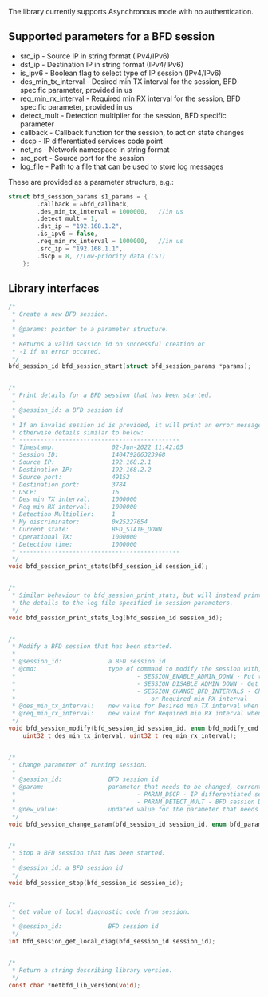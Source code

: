 The library currently supports Asynchronous mode with no authentication.

Supported parameters for a BFD session
--------------------------------------
- src_ip - Source IP in string format (IPv4/IPv6)
- dst_ip - Destination IP in string format (IPv4/IPv6)
- is_ipv6 - Boolean flag to select type of IP session (IPv4/IPv6)
- des_min_tx_interval - Desired min TX interval for the session, BFD specific parameter, provided in us
- req_min_rx_interval - Required min RX interval for the session, BFD specific parameter, provided in us
- detect_mult - Detection multiplier for the session, BFD specific parameter
- callback - Callback function for the session, to act on state changes
- dscp - IP differentiated services code point
- net_ns - Network namespace in string format
- src_port - Source port for the session
- log_file - Path to a file that can be used to store log messages

These are provided as a parameter structure, e.g.:

```c
struct bfd_session_params s1_params = {
        .callback = &bfd_callback,
        .des_min_tx_interval = 1000000,   //in us
        .detect_mult = 1,
        .dst_ip = "192.168.1.2",
        .is_ipv6 = false,
        .req_min_rx_interval = 1000000,   //in us
        .src_ip = "192.168.1.1",
        .dscp = 8, //Low-priority data (CS1)
    };
```

Library interfaces
------------------
```c
/*
 * Create a new BFD session.
 *
 * @params: pointer to a parameter structure.
 * 
 * Returns a valid session id on successful creation or
 * -1 if an error occured.
 */
bfd_session_id bfd_session_start(struct bfd_session_params *params);


/*
 * Print details for a BFD session that has been started.
 * 
 * @session_id: a BFD session id
 * 
 * If an invalid session id is provided, it will print an error message,
 * otherwise details similar to below:
 * ---------------------------------------------
 * Timestamp:                02-Jun-2022 11:42:05
 * Session ID:               140479206323968
 * Source IP:                192.168.2.1
 * Destination IP:           192.168.2.2
 * Source port:              49152
 * Destination port:         3784
 * DSCP:                     16
 * Des min TX interval:      1000000
 * Req min RX interval:      1000000
 * Detection Multiplier:     1
 * My discriminator:         0x25227654
 * Current state:            BFD_STATE_DOWN
 * Operational TX:           1000000
 * Detection time:           1000000
 * ---------------------------------------------
 */
void bfd_session_print_stats(bfd_session_id session_id);


/* 
 * Similar behaviour to bfd_session_print_stats, but will instead print
 * the details to the log file specified in session parameters.
 */
void bfd_session_print_stats_log(bfd_session_id session_id);


/* 
 * Modify a BFD session that has been started.
 * 
 * @session_id:             a BFD session id
 * @cmd:                    type of command to modify the session with, which can be:
 *                                  - SESSION_ENABLE_ADMIN_DOWN - Put the session into ADMIN_DOWN state
 *                                  - SESSION_DISABLE_ADMIN_DOWN - Get the session out of ADMIN_DOWN state
 *                                  - SESSION_CHANGE_BFD_INTERVALS - Change the value of either Desired min TX interval
 *                                      or Required min RX interval
 * @des_min_tx_interval:    new value for Desired min TX interval when using SESSION_CHANGE_BFD_INTERVALS
 * @req_min_rx_interval:    new value for Required min RX interval when using SESSION_CHANGE_BFD_INTERVALS
 */
void bfd_session_modify(bfd_session_id session_id, enum bfd_modify_cmd cmd,
    uint32_t des_min_tx_interval, uint32_t req_min_rx_interval);


/*
 * Change parameter of running session.
 *
 * @session_id:             BFD session id
 * @param:                  parameter that needs to be changed, currently supporting:
 *                                  - PARAM_DSCP - IP differentiated services code point
 *                                  - PARAM_DETECT_MULT - BFD session Detection Multiplier
 * @new_value:              updated value for the parameter that needs to be changed
 */
void bfd_session_change_param(bfd_session_id session_id, enum bfd_param param, uint32_t new_value);


/* 
 * Stop a BFD session that has been started.
 * 
 * @session_id: a BFD session id
 */
void bfd_session_stop(bfd_session_id session_id);


/*
 * Get value of local diagnostic code from session.
 *
 * @session_id:             BFD session id
 */
int bfd_session_get_local_diag(bfd_session_id session_id);


/*
 * Return a string describing library version.
 */
const char *netbfd_lib_version(void);
```